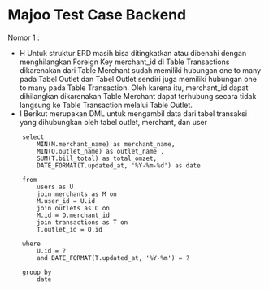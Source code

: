 # Majoo Test Case Backend

Nomor 1 :

- H
  Untuk struktur ERD masih bisa ditingkatkan atau dibenahi dengan menghilangkan Foreign Key merchant_id di Table Transactions dikarenakan dari Table Merchant sudah memiliki hubungan one to many pada Tabel Outlet dan Tabel Outlet sendiri juga memiliki hubungan one to many pada Table Transaction. Oleh karena itu, merchant_id dapat dihilangkan dikarenakan Table Merchant dapat terhubung secara tidak langsung ke Table Transaction melalui Table Outlet.
- I
  Berikut merupakan DML untuk mengambil data dari tabel transaksi yang dihubungkan oleh tabel outlet, merchant, dan user

```
    select
	    MIN(M.merchant_name) as merchant_name,
	    MIN(O.outlet_name) as outlet_name ,
	    SUM(T.bill_total) as total_omzet,
	    DATE_FORMAT(T.updated_at, '%Y-%m-%d') as date

    from
	    users as U
	    join merchants as M on
	    M.user_id = U.id
	    join outlets as O on
	    M.id = O.merchant_id
	    join transactions as T on
	    T.outlet_id = O.id

    where
	    U.id = ?
	    and DATE_FORMAT(T.updated_at, '%Y-%m') = ?

    group by
	    date
```
